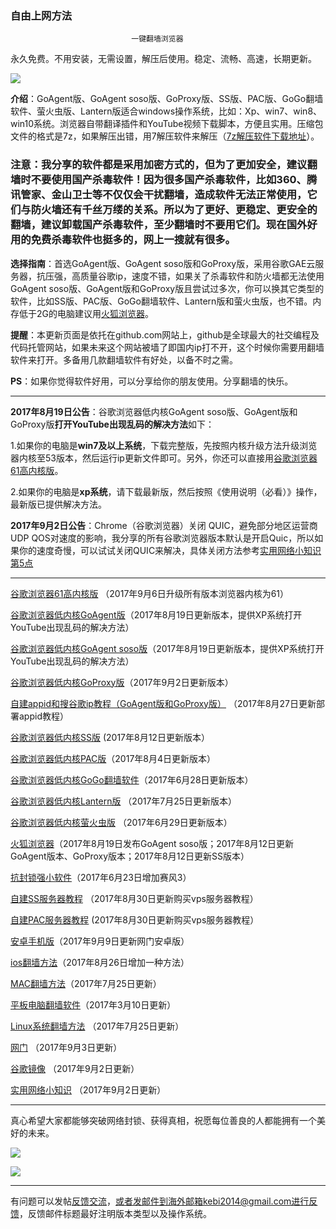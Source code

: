 ### ************************自由上网方法************************

                               一键翻墙浏览器


永久免费。不用安装，无需设置，解压后使用。稳定、流畅、高速，长期更新。

![](https://raw.githubusercontent.com/Alvin9999/pac2/master/%E5%9B%BE%E6%A0%87.PNG)


**介绍**：GoAgent版、GoAgent soso版、GoProxy版、SS版、PAC版、GoGo翻墙软件、萤火虫版、Lantern版适合windows操作系统，比如：Xp、win7、win8、win10系统。浏览器自带翻译插件和YouTube视频下载脚本，方便且实用。压缩包文件的格式是7z，如果解压出错，用7解压软件来解压（[7z解压软件下载地址](https://sparanoid.com/lab/7z/)）。

### 注意：我分享的软件都是采用加密方式的，但为了更加安全，建议翻墙时不要使用国产杀毒软件！因为很多国产杀毒软件，比如360、腾讯管家、金山卫士等不仅仅会干扰翻墙，造成软件无法正常使用，它们与防火墙还有千丝万缕的关系。所以为了更好、更稳定、更安全的翻墙，建议卸载国产杀毒软件，至少翻墙时不要用它们。现在国外好用的免费杀毒软件也挺多的，网上一搜就有很多。

**选择指南**：首选GoAgent版、GoAgent soso版和GoProxy版，采用谷歌GAE云服务器，抗压强，高质量谷歌ip，速度不错，如果关了杀毒软件和防火墙都无法使用GoAgent soso版、GoAgent版和GoProxy版且尝试过多次，你可以换其它类型的软件，比如SS版、PAC版、GoGo翻墙软件、Lantern版和萤火虫版，也不错。内存低于2G的电脑建议用[火狐浏览器](https://github.com/Alvin9999/new-pac/wiki/%E7%81%AB%E7%8B%90%E6%B5%8F%E8%A7%88%E5%99%A8%EF%BC%88GoAgent%E3%80%81GoProxy%E5%92%8CLantern%E7%89%88%EF%BC%89)。

**提醒**：本更新页面是依托在github.com网站上，github是全球最大的社交编程及代码托管网站，如果未来这个网站被墙了即国内ip打不开，这个时候你需要用翻墙软件来打开。多备用几款翻墙软件有好处，以备不时之需。

**PS**：如果你觉得软件好用，可以分享给你的朋友使用。分享翻墙的快乐。

***

**2017年8月19日公告**：谷歌浏览器低内核GoAgent soso版、GoAgent版和GoProxy版**打开YouTube出现乱码的解决方法**如下：

1.如果你的电脑是**win7及以上系统**，下载完整版，先按照内核升级方法升级浏览器内核至53版本，然后运行ip更新文件即可。另外，你还可以直接用[谷歌浏览器61高内核版](https://github.com/Alvin9999/new-pac/wiki/%E9%AB%98%E5%86%85%E6%A0%B8%E7%89%88)。 

2.如果你的电脑是**xp系统**，请下载最新版，然后按照《使用说明（必看）》操作，最新版已提供解决方法。

**2017年9月2日公告**：Chrome（谷歌浏览器）关闭 QUIC，避免部分地区运营商UDP QOS对速度的影响，我分享的所有谷歌浏览器版本默认是开启Quic，所以如果你的速度奇慢，可以试试关闭QUIC来解决，具体关闭方法参考[实用网络小知识第5点](https://github.com/Alvin9999/new-pac/wiki/%E5%AE%9E%E7%94%A8%E7%BD%91%E7%BB%9C%E5%B0%8F%E7%9F%A5%E8%AF%86)

***


[谷歌浏览器61高内核版](https://github.com/Alvin9999/new-pac/wiki/%E9%AB%98%E5%86%85%E6%A0%B8%E7%89%88) （2017年9月6日升级所有版本浏览器内核为61）

[谷歌浏览器低内核GoAgent版](https://github.com/Alvin9999/new-pac/wiki/GoAgent%E7%89%88)（2017年8月19日更新版本，提供XP系统打开YouTube出现乱码的解决方法）


[谷歌浏览器低内核GoAgent soso版](https://github.com/Alvin9999/new-pac/wiki/GoAgent-soso%E7%89%88)（2017年8月19日更新版本，提供XP系统打开YouTube出现乱码的解决方法）


[谷歌浏览器低内核GoProxy版](https://github.com/Alvin9999/new-pac/wiki/GoProxy%E7%89%88)（2017年9月2日更新版本）

[自建appid和搜谷歌ip教程（GoAgent版和GoProxy版）](https://github.com/Alvin9999/new-pac/wiki/%E8%87%AA%E5%BB%BAappid%E5%92%8C%E6%90%9C%E8%B0%B7%E6%AD%8Cip%E6%95%99%E7%A8%8B%EF%BC%88GoAgent%E7%89%88%E5%92%8CGoProxy%E7%89%88%EF%BC%89) （2017年8月27日更新部署appid教程）

[谷歌浏览器低内核SS版](https://github.com/Alvin9999/new-pac/wiki/SS%E7%89%88) (2017年8月12日更新版本）

[谷歌浏览器低内核PAC版](https://github.com/Alvin9999/new-pac/wiki/PAC%E7%89%88)（2017年8月4日更新版本）

[谷歌浏览器低内核GoGo翻墙软件](https://github.com/Alvin9999/new-pac/wiki/GoGo%E7%BF%BB%E5%A2%99%E8%BD%AF%E4%BB%B6)（2017年6月28日更新版本）

[谷歌浏览器低内核Lantern版](https://github.com/Alvin9999/new-pac/wiki/Lantern%E7%89%88) （2017年7月25日更新版本）

[谷歌浏览器低内核萤火虫版](https://github.com/Alvin9999/new-pac/wiki/%E8%90%A4%E7%81%AB%E8%99%AB%E7%89%88) （2017年6月29日更新版本）

[火狐浏览器](https://github.com/Alvin9999/new-pac/wiki/%E7%81%AB%E7%8B%90%E6%B5%8F%E8%A7%88%E5%99%A8%EF%BC%88GoAgent%E3%80%81GoProxy%E5%92%8CLantern%E7%89%88%EF%BC%89)（2017年8月19日发布GoAgent soso版；2017年8月12日更新GoAgent版本、GoProxy版本；2017年8月12日更新SS版本）

[抗封锁强小软件](https://github.com/Alvin9999/new-pac/wiki/%E6%8A%97%E5%B0%81%E9%94%81%E5%BC%BA%E5%B0%8F%E8%BD%AF%E4%BB%B6)（2017年6月23日增加赛风3）

[自建SS服务器教程](https://github.com/Alvin9999/new-pac/wiki/%E8%87%AA%E5%BB%BAss%E6%9C%8D%E5%8A%A1%E5%99%A8%E6%95%99%E7%A8%8B) （2017年8月30日更新购买vps服务器教程）

[自建PAC服务器教程](https://github.com/Alvin9999/new-pac/wiki/%E8%87%AA%E5%BB%BAPAC%E6%9C%8D%E5%8A%A1%E5%99%A8%E6%95%99%E7%A8%8B) (2017年8月30日更新购买vps服务器教程）

[安卓手机版](https://github.com/Alvin9999/new-pac/wiki/%E5%AE%89%E5%8D%93%E6%89%8B%E6%9C%BA%E7%89%88)（2017年9月9日更新网门安卓版）

[ios翻墙方法](https://github.com/Alvin9999/new-pac/wiki/%E8%8B%B9%E6%9E%9C%E6%89%8B%E6%9C%BA%E7%BF%BB%E5%A2%99%E8%BD%AF%E4%BB%B6)（2017年8月26日增加一种方法）

[MAC翻墙方法](https://github.com/Alvin9999/new-pac/wiki/%E8%8B%B9%E6%9E%9C%E7%94%B5%E8%84%91MAC%E7%BF%BB%E5%A2%99%E8%BD%AF%E4%BB%B6)（2017年7月25日更新）

[平板电脑翻墙软件](https://github.com/Alvin9999/new-pac/wiki/%E5%B9%B3%E6%9D%BF%E7%94%B5%E8%84%91%E7%BF%BB%E5%A2%99%E8%BD%AF%E4%BB%B6)（2017年3月10日更新）

[Linux系统翻墙方法](https://github.com/Alvin9999/new-pac/wiki/Linux%E7%B3%BB%E7%BB%9F%E7%BF%BB%E5%A2%99%E6%96%B9%E6%B3%95) （2017年7月25日更新）

[网门](https://github.com/Alvin9999/new-pac/wiki/%E7%BD%91%E9%97%A8) （2017年9月3日更新）

[谷歌镜像](https://github.com/Alvin9999/new-pac/wiki/%E8%B0%B7%E6%AD%8C%E9%95%9C%E5%83%8F) （2017年9月2日更新）

[实用网络小知识](https://github.com/Alvin9999/new-pac/wiki/%E5%AE%9E%E7%94%A8%E7%BD%91%E7%BB%9C%E5%B0%8F%E7%9F%A5%E8%AF%86) （2017年9月2日更新）

***

真心希望大家都能够突破网络封锁、获得真相，祝愿每位善良的人都能拥有一个美好的未来。

![](https://raw.githubusercontent.com/Alvin9999/pac2/master/1.JPG)

![](https://raw.githubusercontent.com/Alvin9999/pac2/master/2.JPG)


***


有问题可以发帖[反馈交流](https://github.com/Alvin9999/new-pac/issues)，或者发邮件到海外邮箱kebi2014@gmail.com进行反馈，反馈邮件标题最好注明版本类型以及操作系统。